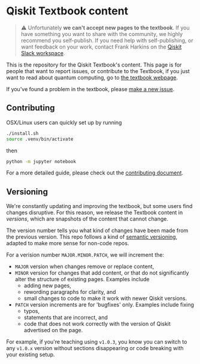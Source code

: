 # Qiskit Textbook content

> :warning: Unfortunately **we can't accept new pages to the textbook**. If you
> have something you want to share with the community, we highly recommend you
> self-publish. If you need help with self-publishing, or want feedback on your
> work, contact Frank Harkins on the
> [Qiskit Slack workspace](https://qisk.it/join-slack).

This is the repository for the Qiskit Textbook's content. This page is for
people that want to report issues, or contribute to the Textbook, if you just
want to read about quantum computing, go to [the textbook
webpage](https://qiskit.org/learn/).

If you've found a problem in the textbook, please [make a new
issue](https://github.com/Qiskit/textbook/issues/new/choose).

## Contributing

OSX/Linux users can quickly set up by running

```sh
./install.sh
source .venv/bin/activate
```

then
```sh
python -m jupyter notebook
```

For a more detailed guide, please check out the
[contributing document](./CONTRIBUTING.md).


## Versioning

We're constantly updating and improving the textbook, but some users find
changes disruptive. For this reason, we release the Textbook content in
_versions_, which are snapshots of the content that cannot change.

The version number tells you what kind of changes have been made from the
previous version. This repo follows a kind of [semantic
versioning](https://semver.org/), adapted to make more sense for non-code
repos.

For a verision number `MAJOR.MINOR.PATCH`, we will increment the:

- `MAJOR` version when changes remove or replace content,
- `MINOR` version for changes that add content, or that do not significantly
  alter the structure of existing pages. Examples include
    - adding new pages,
    - rewording paragraphs for clarity, and
    - small changes to code to make it work with newer Qiskit versions.
- `PATCH` version increments are for 'bugfixes' only. Examples include fixing
    - typos,
    - statements that are incorrect, and
    - code that does not work correctly with the version of Qiskit advertised
      on the page.

For example, if you're teaching using `v1.0.3`, you know you can switch to any
`v1.0.x` version without sections disappearing or code breaking with your
existing setup.
